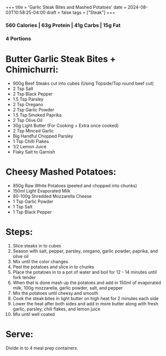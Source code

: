 +++
title = 'Garlic Steak Bites and Mashed Potatoes'
date = 2024-08-03T10:58:25-04:00
draft = false
tags = ["Steak"]
+++

### 560 Calories | 63g Protein | 41g Carbs | 15g Fat
### 4 Portions

# Butter Garlic Steak Bites + Chimichurri:
- 900g Beef Steaks cut into cubes (Using Topside/Top round beef cut)
- 2 Tsp Salt
- 2 Tsp Black Pepper
- 1.5 Tsp Parsley
- 2 Tsp Oregano
- 2 Tsp Garlic Powder
- 1.5 Tsp Smoked Paprika
- 2 Tsp Olive Oil
- 30g Light Butter (For Cooking + Extra once cooked)
- 2 Tsp Minced Garlic
- Big Handful Chopped Parsley
- 1 Tsp Chilli Flakes
- 1/2 Lemon Juice
- Flaky Salt to Garnish

# Cheesy Mashed Potatoes: 
- 850g Raw White Potatoes (peeled and chopped into chunks)
- 150ml Light Evaporated Milk
- 80-100g Shredded Mozzarella Cheese
- 1 Tsp Garlic Powder
- 1 Tsp Salt
- 1 Tsp Black Pepper


# Steps:
1. Slice steaks in to cubes
2. Season with salt, pepper, parsley, oregano, garlic powder, paprika, and olive oil
3. Mix until the color changes
4. Peel the potatoes and slice in to chunks
5. Place the potatoes in to a pot of water and boil for 12 - 14 minutes until fork tender
6. When that is done mash up the potatoes and add in 150ml of evaporated milk, 100g mozzarella, garlic powder, salt, and pepper
7. Mix the potatoes until cheesy and smooth
8. Cook the steak bites in light butter on high heat for 2 minutes each side
9. Lower the heat after both sides and add in more butter along with fresh garlic, parsley, chili flakes, and lemon juice
10. Mix until well coated

# Serve:
Divide in to 4 meal prep containers.